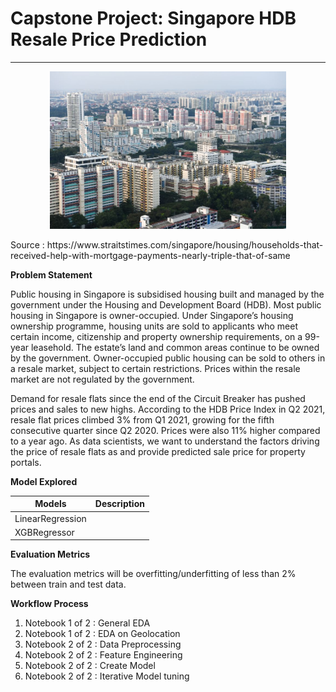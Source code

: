 # Capstone Project: Singapore HDB Resale Price Prediction
___

<p align = 'center'>
  <img src = "https://github.com/ElangSetiawan/sg-hdb-resale/blob/main/images/hdb_shintaro_tay_st_photo.jpg?raw=true" width = 75%>
<p/>
Source : https://www.straitstimes.com/singapore/housing/households-that-received-help-with-mortgage-payments-nearly-triple-that-of-same


**Problem Statement**

Public housing in Singapore is subsidised housing built and managed by the government under the Housing and Development Board (HDB). Most public housing in Singapore is owner-occupied. Under Singapore’s housing ownership programme, housing units are sold to applicants who meet certain income, citizenship and property ownership requirements, on a 99-year leasehold. The estate’s land and common areas continue to be owned by the government. Owner-occupied public housing can be sold to others in a resale market, subject to certain restrictions. Prices within the resale market are not regulated by the government.

Demand for resale flats since the end of the Circuit Breaker has pushed prices and sales to new highs. According to the HDB Price Index in Q2 2021, resale flat prices climbed 3% from Q1 2021, growing for the fifth consecutive quarter since Q2 2020. Prices were also 11% higher compared to a year ago. As data scientists, we want to understand the factors driving the price of resale flats as and provide predicted sale price for property portals.

**Model Explored**

|Models|Description|
|---|---|
|LinearRegression|
|XGBRegressor|


**Evaluation Metrics**

The evaluation metrics will be overfitting/underfitting of less than 2% between train and test data.

**Workflow Process**  
1. Notebook 1 of 2 : General EDA
2. Notebook 1 of 2 : EDA on Geolocation
3. Notebook 2 of 2 : Data Preprocessing
4. Notebook 2 of 2 : Feature Engineering
5. Notebook 2 of 2 : Create Model
6. Notebook 2 of 2 : Iterative Model tuning